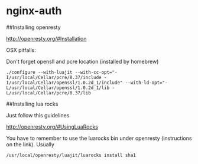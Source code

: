 # nginx-auth

##Installing openresty

http://openresty.org/#Installation

OSX pitfalls:

Don't forget opensll and pcre location (installed by homebrew)
```
./configure --with-luajit --with-cc-opt="-I/usr/local/Cellar/pcre/8.37/include -I/usr/local/Cellar/openssl/1.0.2d_1/include" --with-ld-opt="-L/usr/local/Cellar/openssl/1.0.2d_1/lib -L/usr/local/Cellar/pcre/8.37/lib
```

##Installing lua rocks

Just follow this guidelines

http://openresty.org/#UsingLuaRocks

You have to remember to use the luarocks bin under openresty (instructions on the link). Usually

`/usr/local/openresty/luajit/luarocks install sha1`
